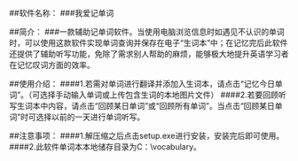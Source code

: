 ##软件名称：
###我爱记单词

##简介：
###一款辅助记单词软件。当使用电脑浏览信息时如遇见不认识的单词时，可以使用这款软件实现单词查询并保存在电子“生词本”中；在记忆完后此软件还提供了辅助听写功能，免除了需求别人帮助的麻烦，能够极大地提升英语学习者在记忆叹词方面的效率。

##使用介绍：
####1.若需对单词进行翻译并添加入生词本，请点击“记忆今日单词”。（可选择手动输入单词或上传包含生词的本地图片文件）
####2.若要回顾听写生词本中内容，请点击“回顾某日单词”或“回顾所有单词”。当点击“回顾某日单词”时可选择以前的一天进行单词听写。

##注意事项：
####1.解压缩之后点击setup.exe进行安装，安装完后即可使用。
####2.此软件单词本本地储存目录为C：\vocabulary。